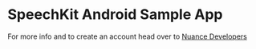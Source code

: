 # SpeechKit Android Sample App

For more info and to create an account head over to [Nuance Developers](https://developer.nuance.com)
